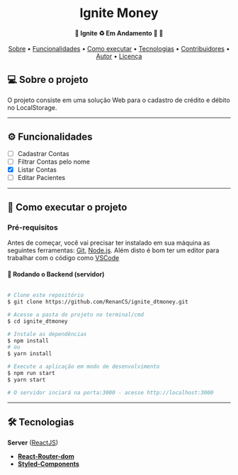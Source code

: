 <h1 align="center">
  Ignite Money 
</h1>

<h4 align="center"> 
	🚧  Ignite ♻️ Em Andamento 🚀 🚧
</h4>

<p align="center">
 <a href="#-sobre-o-projeto">Sobre</a> •
 <a href="#-funcionalidades">Funcionalidades</a> •
 <a href="#-como-executar-o-projeto">Como executar</a> • 
 <a href="#-tecnologias">Tecnologias</a> • 
 <a href="#-contribuidores">Contribuidores</a> • 
 <a href="#-autor">Autor</a> • 
 <a href="#user-content--licença">Licença</a>
</p>

## 💻 Sobre o projeto

O projeto consiste em uma solução Web para o cadastro de crédito e débito no LocalStorage.

---

## ⚙️ Funcionalidades

- [ ] Cadastrar Contas
- [ ] Filtrar Contas pelo nome
- [x] Listar Contas
- [ ] Editar Pacientes

---

## 🚀 Como executar o projeto

### Pré-requisitos

Antes de começar, você vai precisar ter instalado em sua máquina as seguintes ferramentas:
[Git](https://git-scm.com), [Node.js](https://nodejs.org/en/).
Além disto é bom ter um editor para trabalhar com o código como [VSCode](https://code.visualstudio.com/)

#### 🎲 Rodando o Backend (servidor)

```bash

# Clone este repositório
$ git clone https://github.com/RenanCS/ignite_dtmoney.git

# Acesse a pasta do projeto no terminal/cmd
$ cd ignite_dtmoney

# Instale as dependências
$ npm install
# ou
$ yarn install

# Execute a aplicação em modo de desenvolvimento
$ npm run start
$ yarn start

# O servidor inciará na porta:3000 - acesse http://localhost:3000


```
---

## 🛠 Tecnologias

**Server** ([ReactJS](https://pt-br.reactjs.org/))

- **[React-Router-dom](https://reactrouter.com/web/guides/quick-start)**
- **[Styled-Components](https://styled-components.com/)**


